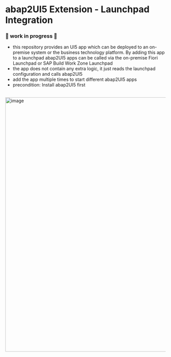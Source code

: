 # abap2UI5 Extension - Launchpad Integration

### 🚧 work in progress 🚧

* this repository provides an UI5 app which can be deployed to an on-premise system or the business technology platform. By adding this app to a launchpad abap2UI5 apps can be called via the on-premise Fiori Launchpad or SAP Build Work Zone Launchpad
* the app does not contain any extra logic, it just reads the launchpad configuration and calls abap2UI5
* add the app multiple times to start different abap2UI5 apps
* precondition: Install abap2UI5 first
<br><br>
<img width="800" alt="image" src="https://github.com/oblomov-dev/abap2UI5_ext-launchpad_app/assets/102328295/1fe04e4b-4b16-4b74-8ddc-0bc1d6034f6e">
